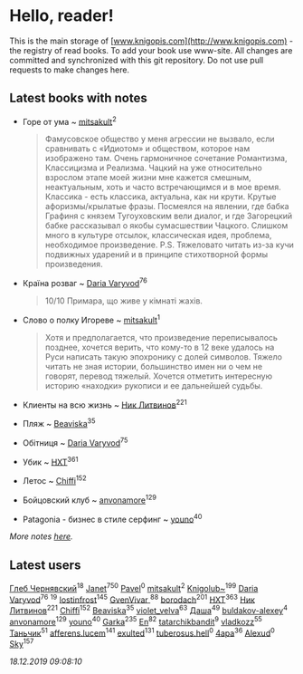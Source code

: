 # Hello, reader!
This is the main storage of [www.knigopis.com](http://www.knigopis.com) - the registry of read books.
To add your book use www-site. All changes are committed and synchronized with this git repository.
Do not use pull requests to make changes here.


## Latest books with notes
* Горе от ума ~ [mitsakult](users/288/288034278-vkontakte)<sup>2</sup>
    > Фамусовское общество у меня агрессии не вызвало, если сравнивать с «Идиотом» и обществом, которое нам изображено там. Очень гармоничное сочетание Романтизма, Классицизма и Реализма. Чацкий на уже относительно взрослом этапе моей жизни мне кажется смешным, неактуальным, хоть и часто встречающимся и в мое время. Классика - есть классика, актуальна, как ни крути. Крутые афоризмы/крылатые фразы. Посмеялся на явлении, где бабка Графиня с князем Тугоуховским вели диалог, и где Загорецкий бабке рассказывал о якобы сумасшествии Чацкого. Слишком много в культуре отсылок, классическая идея, проблема, необходимое произведение. P.S. Тяжеловато читать из-за кучи подвижных ударений и в принципе стихотворной формы произведения.

* Країна розваг ~ [Daria Varyvod](users/829/829893410524253-facebook)<sup>76</sup>
    > 10/10 Примара, що живе у кімнаті жахів.

* Слово о полку Игореве ~ [mitsakult](users/288/288034278-vkontakte)<sup>1</sup>
    > Хотя и предполагается, что произведение переписывалось позднее, хочется верить, что кому-то в 12 веке удалось на Руси написать такую эпохронику с долей символов. Тяжело читать не зная истории, большинство имен ни о чем не говорят, перевод тяжелый. Хочется отметить интересную историю «находки» рукописи и ее дальнейшей судьбы.

* Клиенты на всю жизнь ~ [Ник Литвинов](users/241/241974816-vkontakte)<sup>221</sup>

* Пляж ~ [Beaviska](users/102/10202544960024508-facebook)<sup>35</sup>

* Обітниця ~ [Daria Varyvod](users/829/829893410524253-facebook)<sup>75</sup>

* Убик ~ [HXT](users/100/100002563462782-facebook)<sup>361</sup>

* Летос ~ [Chiffi](users/105/105831994080785626680-google)<sup>152</sup>

* Бойцовский клуб ~ [anvonamore](users/595/5957175-vkontakte)<sup>129</sup>

* Patagonia - бизнес в стиле серфинг ~ [youno](users/302/302928912-vkontakte)<sup>40</sup>


_More notes [here](latest_books_with_notes.md)._


## Latest users
[Глеб Чернявский](users/122/12269424984830334284-mailru)<sup>18</sup> 
[Janet](users/108/108113656204404967440-google)<sup>750</sup> 
[Pavel](users/115/115796399209122380492-google)<sup>0</sup> 
[mitsakult](users/288/288034278-vkontakte)<sup>2</sup> 
[Knigolub~](users/111/111878597279669641685-google)<sup>199</sup> 
[Daria Varyvod](users/829/829893410524253-facebook)<sup>76</sup> 
[](users/270/270444099499-odnoklassniki)<sup>19</sup> 
[lostinfrost](users/217/217891524-vkontakte)<sup>145</sup> 
[GvenVivar ](users/158/158266434925901-facebook)<sup>88</sup> 
[borodach](users/157/15706320-vkontakte)<sup>201</sup> 
[HXT](users/100/100002563462782-facebook)<sup>363</sup> 
[Ник Литвинов](users/241/241974816-vkontakte)<sup>221</sup> 
[Chiffi](users/105/105831994080785626680-google)<sup>152</sup> 
[Beaviska](users/102/10202544960024508-facebook)<sup>35</sup> 
[violet_velva](users/116/116961712580551399099-google)<sup>63</sup> 
[Даша](users/334/334696193054530347-mailru)<sup>49</sup> 
[buldakov-alexey](users/480/48050444-yandex)<sup>4</sup> 
[anvonamore](users/595/5957175-vkontakte)<sup>129</sup> 
[youno](users/302/302928912-vkontakte)<sup>40</sup> 
[Garka](users/115/115753719718250012620-google)<sup>235</sup> 
[En](users/333/333646551-vkontakte)<sup>82</sup> 
[tatarchikbandit](users/104/104025550-vkontakte)<sup>9</sup> 
[vladkozz](users/572/57239276-vkontakte)<sup>55</sup> 
[Таньчик](users/209/2096581563762610-facebook)<sup>51</sup> 
[afferens.lucem](users/196/196071655-vkontakte)<sup>141</sup> 
[exulted](users/100/100599204551896265722-google)<sup>131</sup> 
[tuberosus.hell](users/325/325338991-yandex)<sup>0</sup> 
[4apa](users/117/117392596378069249667-google)<sup>36</sup> 
[Alexud](users/118/118388850825013411178-google)<sup>0</sup> 
[Sky](users/118/118049897850017649660-google)<sup>157</sup> 


_18.12.2019 09:08:10_
